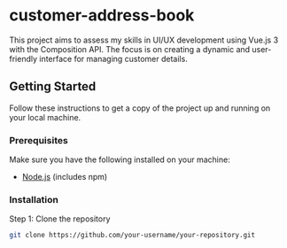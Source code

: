 # customer-address-book

This project aims to assess my skills in UI/UX development using Vue.js 3 with the Composition API. The focus is on creating a dynamic and user-friendly interface for managing customer details.

## Getting Started

Follow these instructions to get a copy of the project up and running on your local machine.

### Prerequisites

Make sure you have the following installed on your machine:

- [Node.js](https://nodejs.org/) (includes npm)

### Installation

Step 1: Clone the repository

```bash
git clone https://github.com/your-username/your-repository.git
